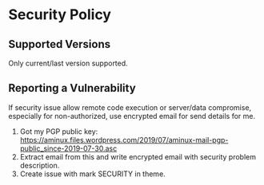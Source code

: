 # Security Policy

## Supported Versions

Only current/last version supported.

## Reporting a Vulnerability

If security issue allow remote code execution or server/data compromise, especially for non-authorized,
use encrypted email for send details for me.

1. Got my PGP public key: https://aminux.files.wordpress.com/2019/07/aminux-mail-pgp-public_since-2019-07-30.asc
2. Extract email from this and write encrypted email with security problem description.
3. Create issue with mark SECURITY in theme.

